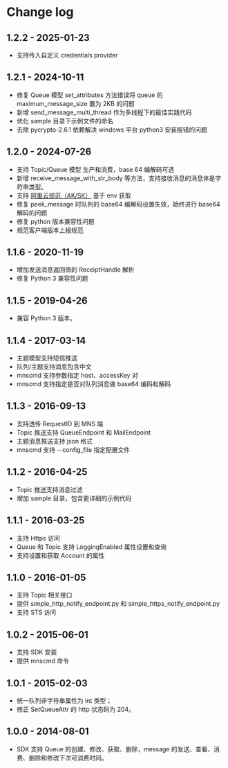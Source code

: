 # Change log

## 1.2.2 - 2025-01-23

- 支持传入自定义 credentials provider

## 1.2.1 - 2024-10-11

- 修复 Queue 模型 set_attributes 方法错误将 queue 的 maximum_message_size 置为 2KB 的问题
- 新增 send_message_multi_thread 作为多线程下的最佳实践代码
- 优化 sample 目录下示例文件的命名
- 去除 pycrypto-2.6.1 依赖解决 windows 平台 python3 安装报错的问题

## 1.2.0 - 2024-07-26

* 支持 Topic/Queue 模型 生产和消费，base 64 编解码可选
* 新增 receive_message_with_str_body 等方法，支持接收消息的消息体是字符串类型。
* 支持 [阿里云规范（AK/SK）](https://help.aliyun.com/zh/sdk/developer-reference/configure-the-alibaba-cloud-accesskey-environment-variable-on-linux-macos-and-windows-systems) 基于 env 获取
* 修复 peek_message 时队列的 base64 编解码设置失效，始终进行 base64 解码的问题
* 修复 python 版本兼容性问题 
* 规范客户端版本上报规范

## 1.1.6 - 2020-11-19

* 增加发送消息返回值的 ReceiptHandle 解析
* 修复 Python 3 兼容性问题

## 1.1.5 - 2019-04-26

* 兼容 Python 3 版本。

## 1.1.4 - 2017-03-14

* 主题模型支持短信推送
* 队列/主题支持消息包含中文
* mnscmd 支持参数指定 host、accessKey 对
* mnscmd 支持指定是否对队列消息做 base64 编码和解码

## 1.1.3 - 2016-09-13

* 支持透传 RequestID 到 MNS 端
* Topic 推送支持 QueueEndpoint 和 MailEndpoint
* 主题消息推送支持 json 格式
* mnscmd 支持 --config_file 指定配置文件

## 1.1.2 - 2016-04-25

* Topic 推送支持消息过滤
* 增加 sample 目录，包含更详细的示例代码

## 1.1.1 - 2016-03-25

* 支持 Https 访问
* Queue 和 Topic 支持 LoggingEnabled 属性设置和查询
* 支持设置和获取 Account 的属性

## 1.1.0 - 2016-01-05

* 支持 Topic 相关接口
* 提供 simple_http_notify_endpoint.py 和 simple_https_notify_endpoint.py
* 支持 STS 访问

## 1.0.2 - 2015-06-01

* 支持 SDK 安装
* 提供 mnscmd 命令

## 1.0.1 - 2015-02-03

* 统一队列非字符串属性为 int 类型；
* 修正 SetQueueAttr 的 http 状态码为 204。

## 1.0.0 - 2014-08-01

* SDK 支持 Queue 的创建、修改、获取、删除，message 的发送、查看、消费、删除和修改下次可消费时间。
